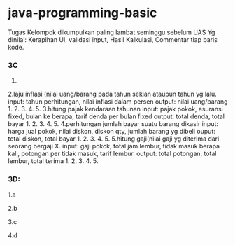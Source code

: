 # java-programming-basic
 Tugas Kelompok dikumpulkan paling lambat seminggu sebelum UAS
Yg dinilai: Kerapihan UI, validasi input, Hasil Kalkulasi, Commentar tiap baris kode.

### 3C
1.

2.laju inflasi (nilai uang/barang pada tahun sekian ataupun tahun yg lalu.
  input: tahun perhitungan, nilai inflasi dalam persen
  output: nilai uang/barang
  1.
  2.
  3.
  4.
  5.
3.hitung pajak kendaraan tahunan
  input: pajak pokok, asuransi fixed, bulan ke berapa, tarif denda per bulan fixed
  output: total denda, total bayar
  1.
  2.
  3.
  4.
  5.
4.perhitungan jumlah bayar suatu barang dikasir
  input: harga jual pokok, nilai diskon, diskon qty, jumlah barang yg dibeli
  ouput: total diskon, total bayar
  1.
  2.
  3.
  4.
  5.
5.hitung gaji(nilai gaji yg diterima dari seorang bergaji X.
  input: gaji pokok, total jam lembur, tidak masuk berapa kali, potongan per tidak masuk, tarif lembur.
  output: total potongan, total lembur, total terima
  1.
  2.
  3.
  4.
  5.

### 3D:
1.a

2.b 

3.c

4.d
